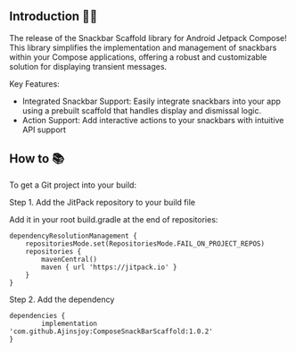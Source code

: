 

## Introduction 🙋‍♂️

The release of the Snackbar Scaffold library for Android Jetpack Compose! This library simplifies the implementation and management of snackbars within your Compose applications, offering a robust and customizable solution for displaying transient messages.

Key Features:

* Integrated Snackbar Support: Easily integrate snackbars into your app using a prebuilt scaffold that handles display and dismissal logic.
* Action Support: Add interactive actions to your snackbars with intuitive API support


## How to 📚

To get a Git project into your build:

Step 1. Add the JitPack repository to your build file

Add it in your root build.gradle at the end of repositories:

	dependencyResolutionManagement {
		repositoriesMode.set(RepositoriesMode.FAIL_ON_PROJECT_REPOS)
		repositories {
			mavenCentral()
			maven { url 'https://jitpack.io' }
		}
	}

Step 2. Add the dependency

	dependencies {
	        implementation 'com.github.Ajinsjoy:ComposeSnackBarScaffold:1.0.2'
	}

